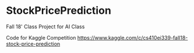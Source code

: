 # StockPricePrediction
Fall 18' Class Project for AI Class

Code for Kaggle Competition https://www.kaggle.com/c/cs410ei339-fall18-stock-price-prediction
